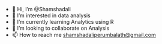 - 👋 Hi, I’m @Shamshadali
- 👀 I’m interested in data analysis 
- 🌱 I’m currently learning Analytics using R
- 💞️ I’m looking to collaborate on Analysis
- 📫 How to reach me shamshadaliperumbalath@gmail.com 

<!---
perumbalathshamshadali/perumbalathshamshadali is a ✨ special ✨ repository because its `README.md` (this file) appears on your GitHub profile.
You can click the Preview link to take a look at your changes.
--->
